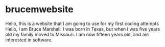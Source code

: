 # brucemwebsite
Hello, this is a website that I am going to use for my first coding attempts
Hello, I am Bruce Marshall. I was born in Texas, but when I was five years old my family moved to Missouri. I am now fifteen years old, and am interested in software.
